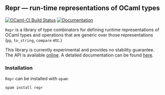 ## Repr — run-time representations of OCaml types

[![OCaml-CI Build Status](https://img.shields.io/endpoint?url=https%3A%2F%2Fci.ocamllabs.io%2Fbadge%2Fmirage%2Frepr%2Fmain&logo=ocaml)](https://ci.ocamllabs.io/github/mirage/repr)
[![Documentation](https://img.shields.io/badge/doc-online-blue.svg)][docs]

`Repr` is a library of type combinators for defining runtime representations of
OCaml types and operations that are generic over those representations (`pp`,
`to_string`, `compare` etc.)

This library is currently experimental and provides no stability guarantee. The
API is available [online][api]. A detailed documentation can be found [here][docs].

[api]: https://mirage.github.io/repr/repr/index.html
[docs]: documentation/documentation.org

### Installation

`Repr` can be installed with `opam`:

```
opam install repr
```
